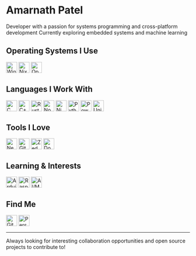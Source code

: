 # Amarnath Patel

Developer with a passion for systems programming and cross-platform development
Currently exploring embedded systems and machine learning

## Operating Systems I Use
<a href="#"><img src="https://api.iconify.design/simple-icons:windows.svg" width="30" height="30" alt="Windows"></a>
<a href="#"><img src="https://api.iconify.design/simple-icons:nixos.svg" width="30" height="30" alt="NixOS"></a>
<a href="#"><img src="https://api.iconify.design/file-icons:openbsd-alt.svg" width="30" height="30" alt="OpenBSD"></a>

## Languages I Work With
<a href="#"><img src="https://api.iconify.design/arcticons:clanguage.svg" width="30" height="30" alt="C"></a>
<a href="#"><img src="https://api.iconify.design/simple-icons:cplusplus.svg" width="30" height="30" alt="C++"></a>
<a href="#"><img src="https://api.iconify.design/simple-icons:rust.svg" width="30" height="30" alt="Rust"></a>
<a href="#"><img src="https://api.iconify.design/famicons:logo-nodejs.svg" width="30" height="30" alt="Node.js"></a>
<a href="#"><img src="https://api.iconify.design/file-icons:nimrod.svg" width="30" height="30" alt="Nim"></a>
<a href="#"><img src="https://api.iconify.design/simple-icons:python.svg" width="30" height="30" alt="Python"></a>
<a href="#"><img src="https://api.iconify.design/mdi:powershell.svg" width="30" height="30" alt="PowerShell"></a>
<a href="#"><img src="https://api.iconify.design/streamline:programming-browser-code-1-code-browser-line-shell-programming-command-terminal.svg" width="30" height="30" alt="Unix Shells"></a>

## Tools I Love
<a href="#"><img src="https://api.iconify.design/devicon-plain:neovim.svg" width="30" height="30" alt="Neovim"></a>
<a href="#"><img src="https://api.iconify.design/iconoir:git.svg" width="30" height="30" alt="Git"></a>
<a href="#"><img src="https://api.iconify.design/simple-icons:zedindustries.svg" width="30" height="30" alt="Zed"></a>
<a href="#"><img src="https://api.iconify.design/lineicons:docker.svg" width="30" height="30" alt="Docker"></a>

## Learning & Interests
<a href="#"><img src="https://api.iconify.design/devicon-plain:arduino.svg" width="30" height="30" alt="Arduino"></a>
<a href="#"><img src="https://api.iconify.design/devicon-plain:raspberrypi.svg" width="30" height="30" alt="Raspberry Pi"></a>
<a href="#"><img src="https://api.iconify.design/hugeicons:artificial-intelligence-04.svg" width="30" height="30" alt="AI/ML"></a>

## Find Me
<a href="https://github.com/jeebuscrossaint"><img src="https://api.iconify.design/lucide:github.svg" width="30" height="30" alt="GitHub"></a>
<a href="https://jeebuscrossaint.github.io"><img src="https://api.iconify.design/lineicons:website.svg" width="30" height="30" alt="Personal Website"></a>

<!-- You could add a section here about current projects or contributions you're proud of -->

---

Always looking for interesting collaboration opportunities and open source projects to contribute to!
